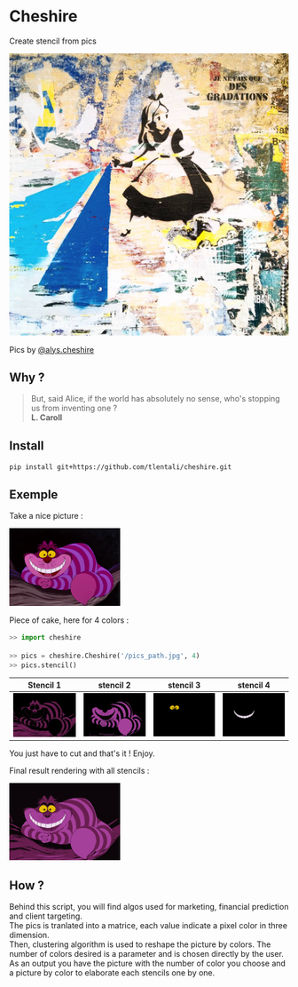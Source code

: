 # Cheshire

Create stencil from pics

<p align="center">
  <a href="#"><img src="./misc/alys.png" /></a>
</p>

Pics by [@alys.cheshire](https://www.instagram.com/alys.cheshire/)

## Why ?

> But, said Alice, if the world has absolutely no sense, who's stopping us from inventing one ?  
> **L. Caroll**

## Install

```
pip install git+https://github.com/tlentali/cheshire.git
```

## Exemple
Take a nice picture :  

<img src="./misc/cat.jpg" width="200">

Piece of cake, here for 4 colors :
```python
>> import cheshire

>> pics = cheshire.Cheshire('/pics_path.jpg', 4)
>> pics.stencil()
```

 Stencil 1                 |  stencil 2                 |   stencil 3               | stencil 4                 |
:-------------------------:|:--------------------------:| :-----------------------: | :-----------------------: |
![](./misc/stencil_2.jpg)  |  ![](./misc/stencil_3.jpg) | ![](./misc/stencil_4.jpg) | ![](./misc/stencil_5.jpg) |


You just have to cut and that's it ! Enjoy.  

Final result rendering with all stencils :

<img src="./misc/resultat_final.jpg" width="200">

## How ?
Behind this script, you will find algos used for marketing, financial prediction and client targeting.  
The pics is tranlated into a matrice, each value indicate a pixel color in three dimension.  
Then, clustering algorithm is used to reshape the picture by colors. The number of colors desired is a parameter and is chosen directly by the user.  
As an output you have the picture with the number of color you choose and a picture by color to elaborate each stencils one by one.  
